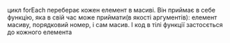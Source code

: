 цикл forEach переберає кожен елемент в масиві. Він приймає в себе функцію, яка в свій час 
може приймати(в якості аргументів): елемент масиву, порядковий номер, і сам масив. І код в тілі функції
 застосється до кожного елемента